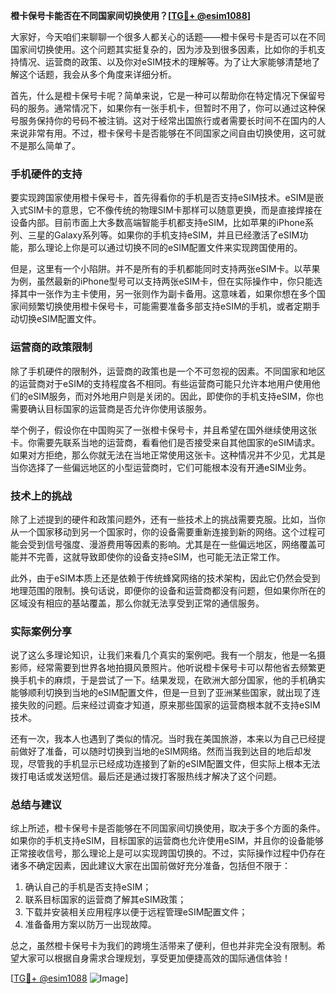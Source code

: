 **橙卡保号卡能否在不同国家间切换使用？[[TG💪+ @esim1088](https://t.me/s/esim1088)]**

大家好，今天咱们来聊聊一个很多人都关心的话题——橙卡保号卡是否可以在不同国家间切换使用。这个问题其实挺复杂的，因为涉及到很多因素，比如你的手机支持情况、运营商的政策、以及你对eSIM技术的理解等。为了让大家能够清楚地了解这个话题，我会从多个角度来详细分析。

首先，什么是橙卡保号卡呢？简单来说，它是一种可以帮助你在特定情况下保留号码的服务。通常情况下，如果你有一张手机卡，但暂时不用了，你可以通过这种保号服务保持你的号码不被注销。这对于经常出国旅行或者需要长时间不在国内的人来说非常有用。不过，橙卡保号卡是否能够在不同国家之间自由切换使用，这可就不是那么简单了。

### 手机硬件的支持

要实现跨国家使用橙卡保号卡，首先得看你的手机是否支持eSIM技术。eSIM是嵌入式SIM卡的意思，它不像传统的物理SIM卡那样可以随意更换，而是直接焊接在设备内部。目前市面上大多数高端智能手机都支持eSIM，比如苹果的iPhone系列、三星的Galaxy系列等。如果你的手机支持eSIM，并且已经激活了eSIM功能，那么理论上你是可以通过切换不同的eSIM配置文件来实现跨国使用的。

但是，这里有一个小陷阱。并不是所有的手机都能同时支持两张eSIM卡。以苹果为例，虽然最新的iPhone型号可以支持两张eSIM卡，但在实际操作中，你只能选择其中一张作为主卡使用，另一张则作为副卡备用。这意味着，如果你想在多个国家间频繁切换使用橙卡保号卡，可能需要准备多部支持eSIM的手机，或者定期手动切换eSIM配置文件。

### 运营商的政策限制

除了手机硬件的限制外，运营商的政策也是一个不可忽视的因素。不同国家和地区的运营商对于eSIM的支持程度各不相同。有些运营商可能只允许本地用户使用他们的eSIM服务，而对外地用户则是关闭的。因此，即使你的手机支持eSIM，你也需要确认目标国家的运营商是否允许你使用该服务。

举个例子，假设你在中国购买了一张橙卡保号卡，并且希望在国外继续使用这张卡。你需要先联系当地的运营商，看看他们是否接受来自其他国家的eSIM请求。如果对方拒绝，那么你就无法在当地正常使用这张卡。这种情况并不少见，尤其是当你选择了一些偏远地区的小型运营商时，它们可能根本没有开通eSIM业务。

### 技术上的挑战

除了上述提到的硬件和政策问题外，还有一些技术上的挑战需要克服。比如，当你从一个国家移动到另一个国家时，你的设备需要重新连接到新的网络。这个过程可能会受到信号强度、漫游费用等因素的影响。尤其是在一些偏远地区，网络覆盖可能并不完善，这就导致即使你的设备支持eSIM，也可能无法正常工作。

此外，由于eSIM本质上还是依赖于传统蜂窝网络的技术架构，因此它仍然会受到地理范围的限制。换句话说，即便你的设备和运营商都没有问题，但如果你所在的区域没有相应的基站覆盖，那么你就无法享受到正常的通信服务。

### 实际案例分享

说了这么多理论知识，让我们来看几个真实的案例吧。我有一个朋友，他是一名摄影师，经常需要到世界各地拍摄风景照片。他听说橙卡保号卡可以帮他省去频繁更换手机卡的麻烦，于是尝试了一下。结果发现，在欧洲大部分国家，他的手机确实能够顺利切换到当地的eSIM配置文件，但是一旦到了亚洲某些国家，就出现了连接失败的问题。后来经过调查才知道，原来那些国家的运营商根本就不支持eSIM技术。

还有一次，我本人也遇到了类似的情况。当时我在美国旅游，本来以为自己已经提前做好了准备，可以随时切换到当地的eSIM网络。然而当我到达目的地后却发现，尽管我的手机显示已经成功连接到了新的eSIM配置文件，但实际上根本无法拨打电话或发送短信。最后还是通过拨打客服热线才解决了这个问题。

### 总结与建议

综上所述，橙卡保号卡是否能够在不同国家间切换使用，取决于多个方面的条件。如果你的手机支持eSIM，目标国家的运营商也允许使用eSIM，并且你的设备能够正常接收信号，那么理论上是可以实现跨国切换的。不过，实际操作过程中仍存在诸多不确定因素，因此建议大家在出国前做好充分准备，包括但不限于：

1. 确认自己的手机是否支持eSIM；
2. 联系目标国家的运营商了解其eSIM政策；
3. 下载并安装相关应用程序以便于远程管理eSIM配置文件；
4. 准备备用方案以防万一出现故障。

总之，虽然橙卡保号卡为我们的跨境生活带来了便利，但也并非完全没有限制。希望大家可以根据自身需求合理规划，享受更加便捷高效的国际通信体验！

[[TG💪+ @esim1088](https://t.me/s/esim1088) ![Image](https://i.postimg.cc/4NQfJmqS/Snipaste-2025-05-13-00-14-12.png)]